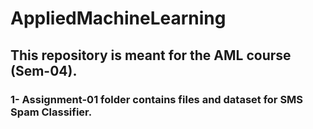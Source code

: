 # AppliedMachineLearning
## This repository is meant for the AML course (Sem-04).
### 1- Assignment-01 folder contains files and dataset for SMS Spam Classifier.